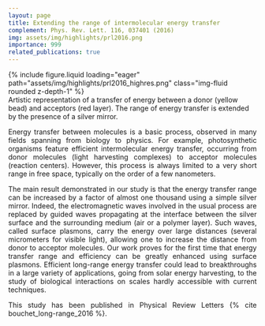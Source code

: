 ```yaml
---
layout: page
title: Extending the range of intermolecular energy transfer
complement: Phys. Rev. Lett. 116, 037401 (2016)
img: assets/img/highlights/prl2016.png
importance: 999
related_publications: true
---
```


<div class="row">
    <div class="col-sm mt-3 mt-md-0">
        {% include figure.liquid loading="eager" path="assets/img/highlights/prl2016_highres.png" class="img-fluid rounded z-depth-1" %}
    </div>
</div>
<div class="caption">
Artistic representation of a transfer of energy between a donor (yellow bead) and acceptors (red layer). The range of energy transfer is extended by the presence of a silver mirror. 
</div>

<p align="justify"> 
Energy transfer between molecules is a basic process, observed in many fields spanning from biology to physics. For example, photosynthetic organisms feature efficient intermolecular energy transfer, occurring from donor molecules (light harvesting complexes) to acceptor molecules (reaction centers). However, this process is always limited to a very short range in free space, typically on the order of a few nanometers.
</p>

<p align="justify"> 
The main result demonstrated in our study is that the energy transfer range can be increased by a factor of almost one thousand using a simple silver mirror. Indeed, the electromagnetic waves involved in the usual process are replaced by guided waves propagating at the interface between the silver surface and the surrounding medium (air or a polymer layer). Such waves, called surface plasmons, carry the energy over large distances (several micrometers for visible light), allowing one to increase the distance from donor to acceptor molecules. Our work proves for the first time that energy transfer range and efficiency can be greatly enhanced using surface plasmons. 
Efficient long-range energy transfer could lead to breakthroughs in a large variety of applications, going from solar energy harvesting, to the study of biological interactions on scales hardly accessible with current techniques.

</p>

<p align="justify"> 
This study has been published in Physical Review Letters {% cite bouchet_long-range_2016 %}.
</p>
